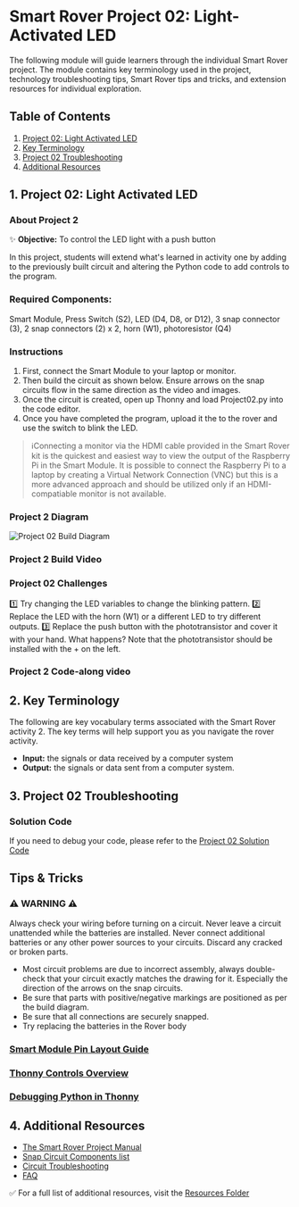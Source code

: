 # Smart Rover Project 02: Light-Activated LED
The following module will guide learners through the individual Smart Rover project.  The module contains key terminology used in the project, technology troubleshooting tips, Smart Rover tips and tricks, and extension resources for individual exploration.

## Table of Contents
1. [Project 02: Light Activated LED](#1-Project-02-Light-Activated-LED)
2. [Key Terminology](#2-Key-Terminology)
3. [Project 02 Troubleshooting](#3-Project-02-Troubleshooting)
4. [Additional Resources](#4-Additional-Resources)

## 1. Project 02: Light Activated LED

### About Project 2
:sparkles: **Objective:** To control the LED light with a push button

In this project, students will extend what's learned in activity one by adding to the previously built circuit and altering the Python code to add controls to the program.

### Required Components:
Smart Module, Press Switch (S2), LED (D4, D8, or D12), 3 snap connector (3), 2 snap connectors (2) x 2, horn (W1), photoresistor (Q4)

### Instructions
1. First, connect the Smart Module to your laptop or monitor.
2. Then build the circuit as shown below.  Ensure arrows on the snap circuits flow in the same direction as the video and images. 
3. Once the circuit is created, open up Thonny and load Project02.py into the code editor. 
4. Once you have completed the program, upload it the to the rover and use the switch to blink the LED.

> ℹ️Connecting a monitor via the HDMI cable provided in the Smart Rover kit is the quickest and easiest way to view the output of the Raspberry Pi in the Smart Module. It is possible to connect the Raspberry Pi to a laptop by creating a Virtual Network Connection (VNC) but this is a more advanced approach and should be utilized only if an HDMI-compatiable monitor is not available.

### Project 2 Diagram
![Project 02 Build Diagram](https://articulateusercontent.com/rise/courses/8uDf-WPCOkSXXpVLuvq0rwEHNQuIRgsc/wm8qNlkEPnQ7qNNw.jpg)

### Project 2 Build Video

### Project 02 Challenges
:one: Try changing the LED variables to change the blinking pattern.
:two: Replace the LED with the horn (W1) or a different LED to try different outputs.
:three: Replace the push button with the phototransistor and cover it with your hand. What happens?  Note that the phototransistor should be installed with the + on the left.

### Project 2 Code-along video

## 2. Key Terminology
The following are key vocabulary terms associated with the Smart Rover activity 2.  The key terms will help support you as you navigate the rover activity. 
- **Input:** the signals or data received by a computer system
- **Output:** the signals or data sent from a computer system.

## 3. Project 02 Troubleshooting

### Solution Code
If you need to debug your code, please refer to the [Project 02 Solution Code](../Resources/Solutions/Project02_LightActivatedLED_Solution.py)

## Tips & Tricks
### :warning: **WARNING** :warning: 
Always check your wiring before turning on a circuit. Never leave a circuit unattended while the batteries are installed. Never connect additional batteries or any other power sources to your circuits. Discard any cracked or broken parts.
- Most circuit problems are due to incorrect assembly, always double-check that your circuit exactly matches the drawing for it. Especially the direction of the arrows on the snap circuits. 
- Be sure that parts with positive/negative markings are positioned as per the build diagram.
- Be sure that all connections are securely snapped.
- Try replacing the batteries in the Rover body

### [Smart Module Pin Layout Guide](../Resources/smart-module-pinout.jpg)
### [Thonny Controls Overview](../Resources/introduction-to-raspberry-pi.pdf)
### [Debugging Python in Thonny](../Resources/introduction-to-raspberry-pi.pdf)

## 4. Additional Resources
- [The Smart Rover Project Manual](../Resources/Smart-Rover-Manual.pdf)
- [Snap Circuit Components list](../Resources/snap-circuit-components.pdf)
- [Circuit Troubleshooting](../Resources/introduction-to-electricity.pdf)
- [FAQ]()

✅ For a full list of additional resources, visit the [Resources Folder](../Resources/README.md)
